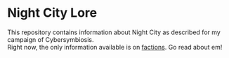 # Night City Lore

This repository contains information about Night City as described for my campaign of Cybersymbiosis.  
Right now, the only information available is on [factions](/factions/README.md). Go read about em!